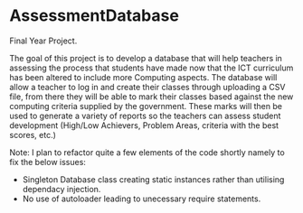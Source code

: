AssessmentDatabase
==================

Final Year Project.

The goal of this project is to develop a database that will help teachers in assessing the process that students have made now that the ICT curriculum has been altered to include more Computing aspects. The database will allow a teacher to log in and create their classes through uploading a CSV file, from there they will be able to mark their classes based against the new computing criteria supplied by the government. These marks will then be used to generate a variety of reports so the teachers can assess student development (High/Low Achievers, Problem Areas, criteria with the best scores, etc.) 

Note: I plan to refactor quite a few elements of the code shortly namely to fix the below issues:
- Singleton Database class creating static instances rather than utilising dependacy injection.
- No use of autoloader leading to unecessary require statements.
